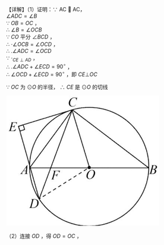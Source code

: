 【详解】（1）证明：∵ AC  AC，  
$\angle A D C = \angle B$   
∵ $O B = O C$ ，  
∴ $\angle B = \angle O C B$   
∵ $C O$ 平分 $\angle B C D$ ，  
∴ $\cdot \angle O C B = \angle O C D$ ，  
∴ $. \angle A D C = \angle O C D$   
∵ $\cdot _ { C E \perp A D }$ ，  
∴ $. \angle A D C + \angle E C D = 9 0 ^ { \circ }$ ，  
∴ $\angle O C D + \angle E C D = 9 0 ^ { \circ }$ ，即 $C E \bot O C$

∵ $O C$ 为 $\odot O$ 的半径， ∴ $C E$ 是 $\odot O$ 的切线

![](<../../qs_image_DB/专题3-6__圆的综合（27类题型）（解析版）/1d2c7f31cc5534ecd020d551e1cbf0c3a71689320f26f8e89dbef613ab541768.jpg>)

（2）连接 $O D$ ，得 $O D = O C$ ，  
